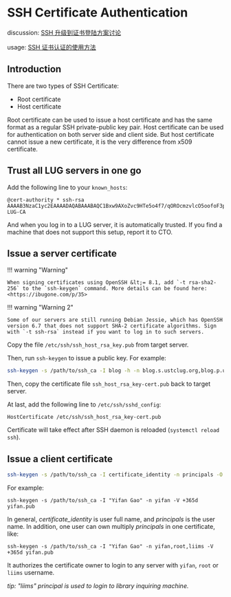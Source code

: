 # SSH Certificate Authentication

discussion: [SSH 升级到证书登陆方案讨论](https://groups.google.com/d/topic/lug-internal/K7bDLKTGHXw/discussion)

usage: [SSH 证书认证的使用方法](https://groups.google.com/d/topic/lug-internal/2iQQ30qhbQ8/discussion)

## Introduction

There are two types of SSH Certificate:

- Root certificate
- Host certificate

Root certificate can be used to issue a host certificate and has the same format as a regular SSH private-public key pair. Host certificate can be used for authentication on both server side and client side. But host certificate cannot issue a new certificate, it is the very difference from x509 certificate.

## Trust all LUG servers in one go

Add the following line to your `known_hosts`:

```text
@cert-authority * ssh-rsa AAAAB3NzaC1yc2EAAAADAQABAAABAQC1Bxw9AXoZvc9HTe5o4f7/qOROcmzvlcO5oofoF3pewtRnhNpcd/DwmxSblqpj/cjLYkE32mSCzMYY8X0CRFyMJsgSIDC4i4LXDNU0e8PbB2NIQAAeyfJEU5m/Dn1tPw9WvPtPqHCRvgSwnRfzYngMVWROgV2Qe6pOqTTgetEYfb5gkDc2i1M7yfTp3H3ExfrDKwOKPc/9UYOADMFU6u1fJN+4epLETilHC1ubtBeVi23pn1K+LDy06Gwhq1MLljCM7gFBMrmv894HrOHU4WrzLUlfkiDt2cyXLb4qPWYqilBFLUjU92kjmiI/EwB/8pR1WmdU7FoYpdgBHNr3NT53 LUG-CA
```

And when you log in to a LUG server, it is automatically trusted. If you find a machine that does not support this setup, report it to CTO.

## Issue a server certificate

!!! warning "Warning"

    When signing certificates using OpenSSH &lt;= 8.1, add `-t rsa-sha2-256` to the `ssh-keygen` command. More details can be found here: <https://ibugone.com/p/35>

!!! warning "Warning 2"

    Some of our servers are still running Debian Jessie, which has OpenSSH version 6.7 that does not support SHA-2 certificate algorithms. Sign with `-t ssh-rsa` instead if you want to log in to such servers.

Copy the file `/etc/ssh/ssh_host_rsa_key.pub` from target server.

Then, run `ssh-keygen` to issue a public key. For example:

```sh
ssh-keygen -s /path/to/ssh_ca -I blog -h -n blog.s.ustclug.org,blog.p.ustclug.org,10.254.0.15,202.141.176.98,202.141.160.98 ssh_host_rsa_key.pub
```

Then, copy the certificate file `ssh_host_rsa_key-cert.pub` back to target server.

At last, add the following line to `/etc/ssh/sshd_config`:

```con
HostCertificate /etc/ssh/ssh_host_rsa_key-cert.pub
```

Certificate will take effect after SSH daemon is reloaded (`systemctl reload ssh`).

## Issue a client certificate

```sh
ssh-keygen -s /path/to/ssh_ca -I certificate_identity -n principals -O option -V validity_interval public_key_file
```

For example:

```
ssh-keygen -s /path/to/ssh_ca -I "Yifan Gao" -n yifan -V +365d yifan.pub
```

In general, _certificate_identity_ is user full name, and _principals_ is the user name. In addition, one user can own multiply _principals_ in one certificate, like:

```
ssh-keygen -s /path/to/ssh_ca -I "Yifan Gao" -n yifan,root,liims -V +365d yifan.pub
```

It authorizes the certificate owner to login to any server with `yifan`, `root` or `liims` username.

_tip: "liims" principal is used to login to library inquiring machine._
